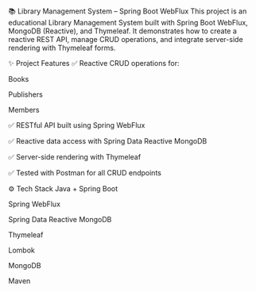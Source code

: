📚 Library Management System – Spring Boot WebFlux
This project is an educational Library Management System built with Spring Boot WebFlux, MongoDB (Reactive), and Thymeleaf. It demonstrates how to create a reactive REST API, manage CRUD operations, and integrate server-side rendering with Thymeleaf forms.

✨ Project Features
✅ Reactive CRUD operations for:

Books

Publishers

Members

✅ RESTful API built using Spring WebFlux

✅ Reactive data access with Spring Data Reactive MongoDB

✅ Server-side rendering with Thymeleaf

✅ Tested with Postman for all CRUD endpoints

⚙️ Tech Stack
Java + Spring Boot

Spring WebFlux

Spring Data Reactive MongoDB

Thymeleaf

Lombok

MongoDB

Maven

